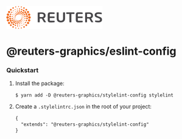 ![](../../badge.svg)

# @reuters-graphics/eslint-config

### Quickstart

1.  Install the package:

        $ yarn add -D @reuters-graphics/stylelint-config stylelint

2.  Create a `.stylelintrc.json` in the root of your project:

        {
          "extends": "@reuters-graphics/stylelint-config"
        }
